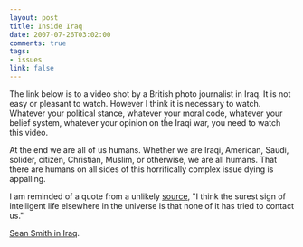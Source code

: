 ```yaml
--- 
layout: post
title: Inside Iraq
date: 2007-07-26T03:02:00
comments: true
tags:
- issues
link: false
---
```

The link below is to a video shot by a British photo journalist in Iraq.  It is not easy or pleasant to watch.  However I think it is necessary to watch.  Whatever your political stance, whatever your moral code, whatever your belief system, whatever your opinion on the Iraqi war, you need to watch this video.

At the end we are all of us humans.  Whether we are Iraqi, American, Saudi, solider, citizen, Christian, Muslim, or otherwise, we are all humans.  That there are humans on all sides of this horrifically complex issue dying is appalling.

I am reminded of a quote from a unlikely <a href="#" title="Calvin and Hobbes">source</a>, "I think the surest sign of intelligent life elsewhere in the universe is that none of it has tried to contact us."

<a href="http://www.guardian.co.uk/video/page/0,,2125978,00.html" title="Sean Smith in Iraq">Sean Smith in Iraq</a>.
